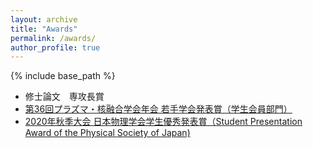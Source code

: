 ```yaml
---
layout: archive
title: "Awards"
permalink: /awards/
author_profile: true
---
```


{% include base_path %}

* 修士論文　専攻長賞
* [第36回プラズマ・核融合学会年会 若手学会発表賞（学生会員部門）](http://www.jspf.or.jp/award/wakate.html)
* [2020年秋季大会 日本物理学会学生優秀発表賞（Student Presentation Award of the Physical Society of Japan)](https://www.jps.or.jp/activities/awards/gakusei/2020_student_presentation_award.php)